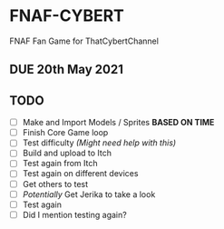 # FNAF-CYBERT
FNAF Fan Game for ThatCybertChannel
## DUE 20th May 2021
## TODO
- [ ] Make and Import Models / Sprites <b>BASED ON TIME</b>
- [ ] Finish Core Game loop
- [ ] Test difficulty <i>(Might need help with this)</i>
- [ ] Build and upload to Itch
- [ ] Test again from Itch
- [ ] Test again on different devices
- [ ] Get others to test
- [ ] <i>Potentially</i> Get Jerika to take a look
- [ ] Test again
- [ ] Did I mention testing again?